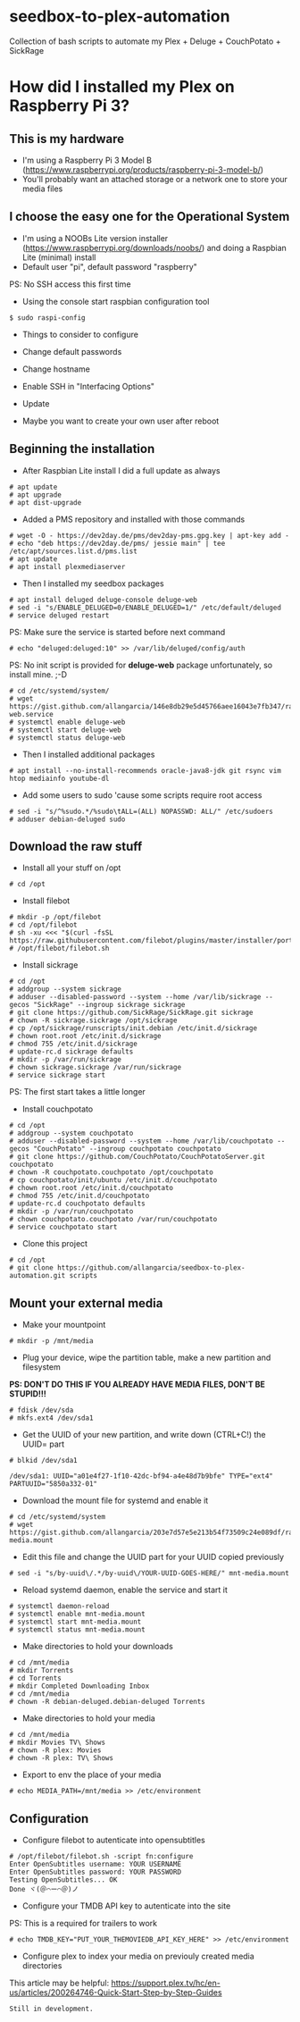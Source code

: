 # seedbox-to-plex-automation
Collection of bash scripts to automate my Plex + Deluge + CouchPotato + SickRage

# How did I installed my Plex on Raspberry Pi 3?

## This is my hardware

- I'm using a Raspberry Pi 3 Model B (https://www.raspberrypi.org/products/raspberry-pi-3-model-b/)
- You'll probably want an attached storage or a network one to store your media files

## I choose the easy one for the Operational System

- I'm using a NOOBs Lite version installer (https://www.raspberrypi.org/downloads/noobs/) and doing a Raspbian Lite (minimal) install
- Default user "pi", default password "raspberry"

PS: No SSH access this first time

- Using the console start raspbian configuration tool

```
$ sudo raspi-config
```

- Things to consider to configure

 - Change default passwords
 - Change hostname
 - Enable SSH in "Interfacing Options"
 - Update
 - Maybe you want to create your own user after reboot

## Beginning the installation

- After Raspbian Lite install I did a full update as always

```
# apt update
# apt upgrade
# apt dist-upgrade
```

- Added a PMS repository and installed with those commands

```
# wget -O - https://dev2day.de/pms/dev2day-pms.gpg.key | apt-key add -
# echo "deb https://dev2day.de/pms/ jessie main" | tee /etc/apt/sources.list.d/pms.list
# apt update
# apt install plexmediaserver
```

- Then I installed my seedbox packages

```
# apt install deluged deluge-console deluge-web
# sed -i "s/ENABLE_DELUGED=0/ENABLE_DELUGED=1/" /etc/default/deluged
# service deluged restart
```
PS: Make sure the service is started before next command
```
# echo "deluged:deluged:10" >> /var/lib/deluged/config/auth
```

PS: No init script is provided for __deluge-web__ package unfortunately, so install mine. ;-D

```
# cd /etc/systemd/system/
# wget https://gist.github.com/allangarcia/146e8db29e5d45766aee16043e7fb347/raw/fce670ac72db3957029d4e1c02ae8603c4156abc/deluge-web.service
# systemctl enable deluge-web
# systemctl start deluge-web
# systemctl status deluge-web
```

- Then I installed additional packages

```
# apt install --no-install-recommends oracle-java8-jdk git rsync vim htop mediainfo youtube-dl
```

- Add some users to sudo 'cause some scripts require root access

```
# sed -i "s/^%sudo.*/%sudo\tALL=(ALL) NOPASSWD: ALL/" /etc/sudoers
# adduser debian-deluged sudo
```

## Download the raw stuff

- Install all your stuff on /opt

```
# cd /opt
```

- Install filebot

```
# mkdir -p /opt/filebot
# cd /opt/filebot
# sh -xu <<< "$(curl -fsSL https://raw.githubusercontent.com/filebot/plugins/master/installer/portable.sh)"
# /opt/filebot/filebot.sh
```

- Install sickrage

```
# cd /opt
# addgroup --system sickrage
# adduser --disabled-password --system --home /var/lib/sickrage --gecos "SickRage" --ingroup sickrage sickrage
# git clone https://github.com/SickRage/SickRage.git sickrage
# chown -R sickrage.sickrage /opt/sickrage
# cp /opt/sickrage/runscripts/init.debian /etc/init.d/sickrage
# chown root.root /etc/init.d/sickrage
# chmod 755 /etc/init.d/sickrage
# update-rc.d sickrage defaults
# mkdir -p /var/run/sickrage
# chown sickrage.sickrage /var/run/sickrage
# service sickrage start
```

PS: The first start takes a little longer

- Install couchpotato

```
# cd /opt
# addgroup --system couchpotato
# adduser --disabled-password --system --home /var/lib/couchpotato --gecos "CouchPotato" --ingroup couchpotato couchpotato
# git clone https://github.com/CouchPotato/CouchPotatoServer.git couchpotato
# chown -R couchpotato.couchpotato /opt/couchpotato
# cp couchpotato/init/ubuntu /etc/init.d/couchpotato
# chown root.root /etc/init.d/couchpotato
# chmod 755 /etc/init.d/couchpotato
# update-rc.d couchpotato defaults
# mkdir -p /var/run/couchpotato
# chown couchpotato.couchpotato /var/run/couchpotato
# service couchpotato start
```

- Clone this project

```
# cd /opt
# git clone https://github.com/allangarcia/seedbox-to-plex-automation.git scripts
```

## Mount your external media

- Make your mountpoint

```
# mkdir -p /mnt/media
```

- Plug your device, wipe the partition table, make a new partition and filesystem

**PS: DON'T DO THIS IF YOU ALREADY HAVE MEDIA FILES, DON'T BE STUPID!!!**

```
# fdisk /dev/sda
# mkfs.ext4 /dev/sda1
```

- Get the UUID of your new partition, and write down (CTRL+C!) the UUID= part

```
# blkid /dev/sda1
```

```
/dev/sda1: UUID="a01e4f27-1f10-42dc-bf94-a4e48d7b9bfe" TYPE="ext4" PARTUUID="5850a332-01"
```

- Download the mount file for systemd and enable it

```
# cd /etc/systemd/system
# wget https://gist.github.com/allangarcia/203e7d57e5e213b54f73509c24e089df/raw/6fff42aca4c1e88478f1f52ec34d8660178d5a21/mnt-media.mount
```

- Edit this file and change the UUID part for your UUID copied previously

```
# sed -i "s/by-uuid\/.*/by-uuid\/YOUR-UUID-GOES-HERE/" mnt-media.mount
```

- Reload systemd daemon, enable the service and start it

```
# systemctl daemon-reload
# systemctl enable mnt-media.mount
# systemctl start mnt-media.mount
# systemctl status mnt-media.mount
```

- Make directories to hold your downloads

```
# cd /mnt/media
# mkdir Torrents
# cd Torrents
# mkdir Completed Downloading Inbox
# cd /mnt/media
# chown -R debian-deluged.debian-deluged Torrents
```

- Make directories to hold your media

```
# cd /mnt/media
# mkdir Movies TV\ Shows
# chown -R plex: Movies
# chown -R plex: TV\ Shows
```

- Export to env the place of your media

```
# echo MEDIA_PATH=/mnt/media >> /etc/environment
```

## Configuration

- Configure filebot to autenticate into opensubtitles

```
# /opt/filebot/filebot.sh -script fn:configure
Enter OpenSubtitles username: YOUR USERNAME
Enter OpenSubtitles password: YOUR PASSWORD
Testing OpenSubtitles... OK
Done ヾ(＠⌒ー⌒＠)ノ
```

- Configure your TMDB API key to autenticate into the site

PS: This is a required for trailers to work

```
# echo TMDB_KEY="PUT_YOUR_THEMOVIEDB_API_KEY_HERE" >> /etc/environment
```

- Configure plex to index your media on previouly created media directories

This article may be helpful: https://support.plex.tv/hc/en-us/articles/200264746-Quick-Start-Step-by-Step-Guides

```
Still in development.
```
